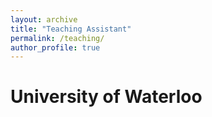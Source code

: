 ```yaml
---
layout: archive
title: "Teaching Assistant"
permalink: /teaching/
author_profile: true
---
```


# University of Waterloo
